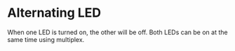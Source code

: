 # Alternating LED
When one LED is turned on, the other will be off.
Both LEDs can be on at the same time using multiplex.